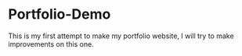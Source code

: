# Portfolio-Demo
This is my first attempt to make my portfolio website, I will try to make improvements on this one.
